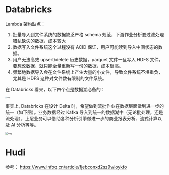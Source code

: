 # Databricks

Lambda 架构缺点：

1. 批量导入到文件系统的数据缺乏严格 schema 规范，下游作业分析要过滤处理错乱缺失的数据，成本较大
2. 数据写入文件系统这个过程没有 ACID 保证，用户可能读到导入中间状态的数据。
3. 用户无法高效 upsert/delete 历史数据，parquet 文件一旦写入 HDFS 文件，要想改数据，就只能全量重新写一份的数据，成本很高。
4. 频繁地数据导入会在文件系统上产生大量的小文件，导致文件系统不堪重负，尤其是 HDFS 这种对文件数有限制的文件系统。



在 Databricks 看来，以下四个点是数据湖必备的：

<img src="/Users/yangjinhua/Research/noctilucent-lamp/notes/大数据/.assets/cfc2def53e9970d2cbc99aed2e33edac.png" alt="img" style="zoom: 33%;" />

事实上,  Databricks 在设计 Delta 时，希望做到流批作业在数据层面做到进一步的统一（如下图）。业务数据经过 Kafka 导入到统一的数据湖中（无论批处理，还是流处理），上层业务可以借助各种分析引擎做进一步的商业报表分析、流式计算以及 AI 分析等等。

<img src="/Users/yangjinhua/Research/noctilucent-lamp/notes/大数据/.assets/4061e37fc18c7669f2bd63e1310829e4.png" alt="img" style="zoom:50%;" />



# Hudi







参考： https://www.infoq.cn/article/fjebconxd2sz9wloykfo